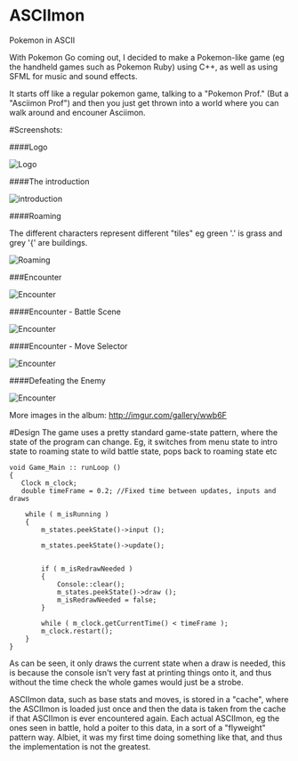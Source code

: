 # ASCIImon
Pokemon in ASCII 

With Pokemon Go coming out, I decided to make a Pokemon-like game (eg the handheld games such as Pokemon Ruby) using C++, as well as using SFML for music and sound effects.

It starts off like a regular pokemon game, talking to a "Pokemon Prof." (But a "Asciimon Prof") and then you just get thrown into a world where you can walk around and encouner Asciimon.

#Screenshots:

####Logo

![Logo](http://i.imgur.com/G3qBfeo.png "Logo")

####The introduction

![introduction](http://i.imgur.com/NJMcx5J.png "introduction")

####Roaming

The different characters represent different "tiles" eg green '.' is grass and grey '{' are buildings.

![Roaming](http://i.imgur.com/VvFosbH.png "Roaming")

###Encounter

![Encounter](http://i.imgur.com/S8Yu7w3.png "Encounter")

####Encounter - Battle Scene

![Encounter](http://i.imgur.com/tgLc8oW.png "Encounter")

####Encounter - Move Selector

![Encounter](http://i.imgur.com/DdesqXO.png "Encounter")


####Defeating the Enemy

![Encounter](http://i.imgur.com/S8Yu7w3.png "Encounter")


More images in the album: http://imgur.com/gallery/wwb6F

#Design
The game uses a pretty standard game-state pattern, where the state of the program can change. Eg, it switches from menu state to intro state to roaming state to wild battle state, pops back to roaming state etc

    void Game_Main :: runLoop ()
	{
	   Clock m_clock;
	   double timeFrame = 0.2; //Fixed time between updates, inputs and draws

	    while ( m_isRunning )
	    {
	        m_states.peekState()->input ();
	
	        m_states.peekState()->update();
	
	
	        if ( m_isRedrawNeeded )
	        {
	            Console::clear();
	            m_states.peekState()->draw ();
	            m_isRedrawNeeded = false;
	        }
	
	        while ( m_clock.getCurrentTime() < timeFrame );
	        m_clock.restart();
	    }
	}
	
As can be seen, it only draws the current state when a draw is needed, this is because the console isn't very fast at printing things onto it, and thus without the time check the whole games would just be a strobe.

ASCIImon data, such as base stats and moves, is stored in a "cache", where the ASCIImon is loaded just once and then the data is taken from the cache if that ASCIImon is ever encountered again. Each actual ASCIImon, eg the ones seen in battle, hold a poiter to this data, in a sort of a "flyweight" pattern way. Albiet, it was my first time doing something like that, and thus the implementation is not the greatest.
